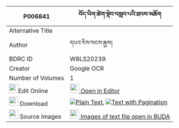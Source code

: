 |P006841|བོད་ཡིག་ཚེག་སྡེབ་བསླབ་པའི་ཐབས་མཆོག 
| --- | --- 
|Alternative Title |
|Author| དཔའ་རིས་སངས་རྒྱས།
|BDRC ID | W8LS20239
|Creator | Google OCR
|Number of Volumes| 1
|<img width="25" src="https://img.icons8.com/color/25/000000/edit-property.png">Edit Online| [<img width="25" src="https://avatars.githubusercontent.com/u/45091458?s=200&v=4"> Open in Editor](http://editor.openpecha.org/P006841)
|<img width="25" src="https://img.icons8.com/fluent/48/000000/download-2.png"/>  Download | [![](https://img.icons8.com/color/20/000000/txt.png)Plain Text](https://github.com/Openpecha/P006841/releases/download/v1/boyik_tsek_deb_labpa_i_tab_cho_plain_P006841.zip), [![](https://img.icons8.com/color/20/000000/txt.png)Text with Pagination](https://github.com/Openpecha/P006841/releases/download/v1/boyik_tsek_deb_labpa_i_tab_cho_pages_P006841.zip)
|<img width="25" src="https://img.icons8.com/plasticine/100/000000/pictures-folder.png"/>  Source Images | [<img width="25" src="https://library.bdrc.io/icons/BUDA-small.svg"> Images of text file open in BUDA](https://library.bdrc.io/show/bdr:W8LS20239)